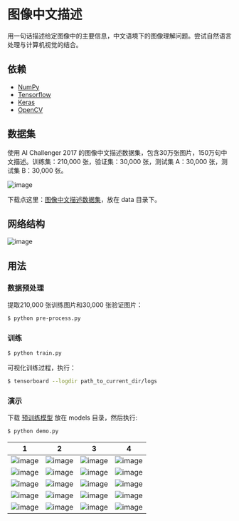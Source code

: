 # 图像中文描述

用一句话描述给定图像中的主要信息，中文语境下的图像理解问题。尝试自然语言处理与计算机视觉的结合。

## 依赖
- [NumPy](http://docs.scipy.org/doc/numpy-1.10.1/user/install.html)
- [Tensorflow](https://www.tensorflow.org/versions/r0.8/get_started/os_setup.html)
- [Keras](https://keras.io/#installation)
- [OpenCV](https://opencv-python-tutroals.readthedocs.io/en/latest/)

## 数据集

使用 AI Challenger 2017 的图像中文描述数据集，包含30万张图片，150万句中文描述。训练集：210,000 张，验证集：30,000 张，测试集 A：30,000 张，测试集 B：30,000 张。


 ![image](https://github.com/foamliu/Image-Captioning/raw/master/images/dataset.png)

下载点这里：[图像中文描述数据集](https://challenger.ai/datasets/caption)，放在 data 目录下。


## 网络结构

 ![image](https://github.com/foamliu/Image-Captioning/raw/master/images/net.png)

## 用法

### 数据预处理
提取210,000 张训练图片和30,000 张验证图片：
```bash
$ python pre-process.py
```

### 训练
```bash
$ python train.py
```

可视化训练过程，执行：
```bash
$ tensorboard --logdir path_to_current_dir/logs
```

### 演示
下载 [预训练模型](https://github.com/foamliu/Image-Captioning/releases/download/v1.0/model.85-0.7657.hdf5) 放在 models 目录，然后执行:

```bash
$ python demo.py
```

1 | 2 | 3 | 4 |
|---|---|---|---|
|![image](https://github.com/foamliu/Image-Captioning/raw/master/images/0_out.png)  | ![image](https://github.com/foamliu/Image-Captioning/raw/master/images/1_out.png) | ![image](https://github.com/foamliu/Image-Captioning/raw/master/images/2_out.png)| ![image](https://github.com/foamliu/Image-Captioning/raw/master/images/3_out.png) |
|![image](https://github.com/foamliu/Image-Captioning/raw/master/images/4_out.png)  | ![image](https://github.com/foamliu/Image-Captioning/raw/master/images/5_out.png) | ![image](https://github.com/foamliu/Image-Captioning/raw/master/images/6_out.png)| ![image](https://github.com/foamliu/Image-Captioning/raw/master/images/7_out.png) |
|![image](https://github.com/foamliu/Image-Captioning/raw/master/images/8_out.png)  | ![image](https://github.com/foamliu/Image-Captioning/raw/master/images/9_out.png) |![image](https://github.com/foamliu/Image-Captioning/raw/master/images/10_out.png) | ![image](https://github.com/foamliu/Image-Captioning/raw/master/images/11_out.png)|
|![image](https://github.com/foamliu/Image-Captioning/raw/master/images/12_out.png)  | ![image](https://github.com/foamliu/Image-Captioning/raw/master/images/13_out.png) |![image](https://github.com/foamliu/Image-Captioning/raw/master/images/14_out.png)| ![image](https://github.com/foamliu/Image-Captioning/raw/master/images/15_out.png)|
|![image](https://github.com/foamliu/Image-Captioning/raw/master/images/16_out.png) | ![image](https://github.com/foamliu/Image-Captioning/raw/master/images/17_out.png) | ![image](https://github.com/foamliu/Image-Captioning/raw/master/images/18_out.png) | ![image](https://github.com/foamliu/Image-Captioning/raw/master/images/19_out.png) |
